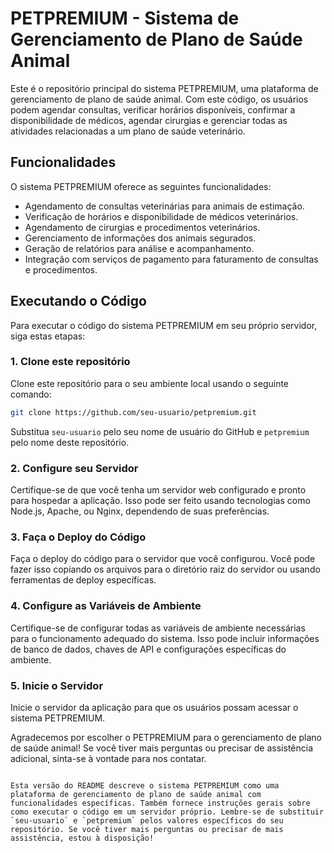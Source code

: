 # PETPREMIUM - Sistema de Gerenciamento de Plano de Saúde Animal

Este é o repositório principal do sistema PETPREMIUM, uma plataforma de gerenciamento de plano de saúde animal. Com este código, os usuários podem agendar consultas, verificar horários disponíveis, confirmar a disponibilidade de médicos, agendar cirurgias e gerenciar todas as atividades relacionadas a um plano de saúde veterinário.

## Funcionalidades

O sistema PETPREMIUM oferece as seguintes funcionalidades:

- Agendamento de consultas veterinárias para animais de estimação.
- Verificação de horários e disponibilidade de médicos veterinários.
- Agendamento de cirurgias e procedimentos veterinários.
- Gerenciamento de informações dos animais segurados.
- Geração de relatórios para análise e acompanhamento.
- Integração com serviços de pagamento para faturamento de consultas e procedimentos.

## Executando o Código

Para executar o código do sistema PETPREMIUM em seu próprio servidor, siga estas etapas:

### 1. Clone este repositório

Clone este repositório para o seu ambiente local usando o seguinte comando:

```sh
git clone https://github.com/seu-usuario/petpremium.git
```

Substitua `seu-usuario` pelo seu nome de usuário do GitHub e `petpremium` pelo nome deste repositório.

### 2. Configure seu Servidor

Certifique-se de que você tenha um servidor web configurado e pronto para hospedar a aplicação. Isso pode ser feito usando tecnologias como Node.js, Apache, ou Nginx, dependendo de suas preferências.

### 3. Faça o Deploy do Código

Faça o deploy do código para o servidor que você configurou. Você pode fazer isso copiando os arquivos para o diretório raiz do servidor ou usando ferramentas de deploy específicas.

### 4. Configure as Variáveis de Ambiente

Certifique-se de configurar todas as variáveis de ambiente necessárias para o funcionamento adequado do sistema. Isso pode incluir informações de banco de dados, chaves de API e configurações específicas do ambiente.

### 5. Inicie o Servidor

Inicie o servidor da aplicação para que os usuários possam acessar o sistema PETPREMIUM.

Agradecemos por escolher o PETPREMIUM para o gerenciamento de plano de saúde animal! Se você tiver mais perguntas ou precisar de assistência adicional, sinta-se à vontade para nos contatar.

```

Esta versão do README descreve o sistema PETPREMIUM como uma plataforma de gerenciamento de plano de saúde animal com funcionalidades específicas. Também fornece instruções gerais sobre como executar o código em um servidor próprio. Lembre-se de substituir `seu-usuario` e `petpremium` pelos valores específicos do seu repositório. Se você tiver mais perguntas ou precisar de mais assistência, estou à disposição!
